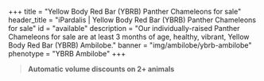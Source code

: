 +++
title = "Yellow Body Red Bar (YBRB) Panther Chameleons for sale"
header_title = "iPardalis | Yellow Body Red Bar (YBRB) Panther Chameleons for sale"
id = "available"
description = "Our individually-raised Panther Chameleons for sale are at least 3 months of age, healthy, vibrant, Yellow Body Red Bar (YBRB) Ambilobe."
banner = "img/ambilobe/ybrb-ambilobe"
phenotype = "YBRB Ambilobe"
+++

> **Automatic volume discounts on 2+ animals**

